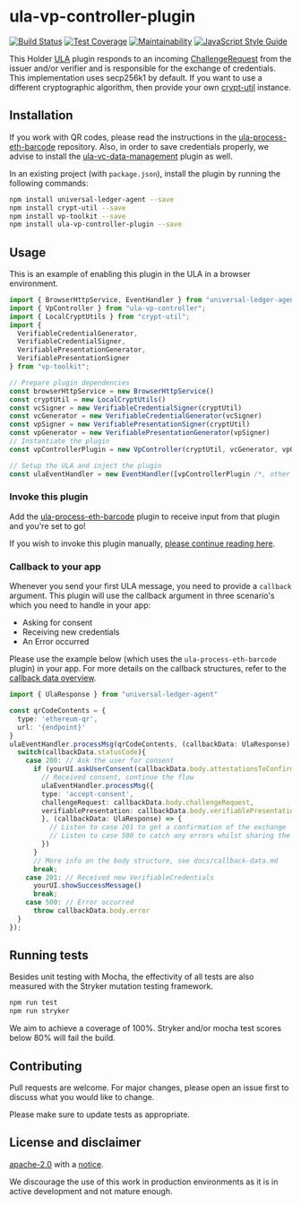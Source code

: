 # ula-vp-controller-plugin

[![Build Status](https://travis-ci.org/rabobank-blockchain/ula-vp-controller.svg?branch=master)](https://travis-ci.org/rabobank-blockchain/ula-vp-controller)
[![Test Coverage](https://api.codeclimate.com/v1/badges/c3583b99edad5c48168e/test_coverage)](https://codeclimate.com/github/rabobank-blockchain/ula-vp-controller/test_coverage)
[![Maintainability](https://api.codeclimate.com/v1/badges/c3583b99edad5c48168e/maintainability)](https://codeclimate.com/github/rabobank-blockchain/ula-vp-controller/maintainability)
[![JavaScript Style Guide](https://img.shields.io/badge/code_style-standard-brightgreen.svg)](https://standardjs.com)

This Holder [ULA](https://github.com/rabobank-blockchain/universal-ledger-agent) plugin responds to an incoming [ChallengeRequest](https://github.com/rabobank-blockchain/vp-toolkit-models/blob/master/src/model/challenge-request.ts) from the issuer and/or verifier and is responsible for the exchange of credentials.
This implementation uses secp256k1 by default. If you want to use a different cryptographic algorithm, then provide your own [crypt-util](https://github.com/rabobank-blockchain/crypt-util) instance.

## Installation

If you work with QR codes, please read the instructions in the [ula-process-eth-barcode](https://github.com/rabobank-blockchain/ula-process-eth-barcode) repository.
Also, in order to save credentials properly, we advise to install the [ula-vc-data-management](https://github.com/rabobank-blockchain/ula-vc-data-management) plugin as well.

In an existing project (with `package.json`), install the plugin by running the following commands:

```bash
npm install universal-ledger-agent --save
npm install crypt-util --save
npm install vp-toolkit --save
npm install ula-vp-controller-plugin --save
```

## Usage

This is an example of enabling this plugin in the ULA in a browser environment.

```typescript
import { BrowserHttpService, EventHandler } from "universal-ledger-agent";
import { VpController } from "ula-vp-controller";
import { LocalCryptUtils } from "crypt-util";
import {
  VerifiableCredentialGenerator,
  VerifiableCredentialSigner,
  VerifiablePresentationGenerator,
  VerifiablePresentationSigner
} from "vp-toolkit";

// Prepare plugin dependencies
const browserHttpService = new BrowserHttpService()
const cryptUtil = new LocalCryptUtils()
const vcSigner = new VerifiableCredentialSigner(cryptUtil)
const vcGenerator = new VerifiableCredentialGenerator(vcSigner)
const vpSigner = new VerifiablePresentationSigner(cryptUtil)
const vpGenerator = new VerifiablePresentationGenerator(vpSigner)
// Instantiate the plugin
const vpControllerPlugin = new VpController(cryptUtil, vcGenerator, vpGenerator, browserHttpService)

// Setup the ULA and inject the plugin
const ulaEventHandler = new EventHandler([vpControllerPlugin /*, other ULA plugins here */])
```

### Invoke this plugin

Add the [ula-process-eth-barcode](https://github.com/rabobank-blockchain/ula-process-eth-barcode) plugin to receive input from that plugin and you're set to go!

If you wish to invoke this plugin manually, [please continue reading here](docs/manual-invoke.md).

### Callback to your app

Whenever you send your first ULA message, you need to provide a `callback` argument.
This plugin will use the callback argument in three scenario's which you need to handle in your app:

- Asking for consent
- Receiving new credentials
- An Error occurred

Please use the example below (which uses the `ula-process-eth-barcode` plugin) in your app.
For more details on the callback structures, refer to the [callback data overview](docs/callback-data.md).
```typescript
import { UlaResponse } from "universal-ledger-agent"

const qrCodeContents = {
  type: 'ethereum-qr',
  url: '{endpoint}'
}
ulaEventHandler.processMsg(qrCodeContents, (callbackData: UlaResponse) => {
  switch(callbackData.statusCode){
    case 200: // Ask the user for consent
      if (yourUI.askUserConsent(callbackData.body.attestationsToConfirm, callbackData.body.missingAttestations)) {
        // Received consent, continue the flow
        ulaEventHandler.processMsg({
        type: 'accept-consent',
        challengeRequest: callbackData.body.challengeRequest,
        verifiablePresentation: callbackData.body.verifiablePresentation
        }, (callbackData: UlaResponse) => {
          // Listen to case 201 to get a confirmation of the exchange
          // Listen to case 500 to catch any errors whilst sharing the credential(s)
        })
      }
      // More info on the body structure, see docs/callback-data.md
      break;
    case 201: // Received new VerifiableCredentials
      yourUI.showSuccessMessage()
      break;
    case 500: // Error occurred
      throw callbackData.body.error
  }
});
```

## Running tests

Besides unit testing with Mocha, the effectivity of all tests are also measured with the Stryker mutation testing framework.

```bash
npm run test
npm run stryker
```

We aim to achieve a coverage of 100%. Stryker and/or mocha test scores below 80% will fail the build.

## Contributing

Pull requests are welcome. For major changes, please open an issue first to discuss what you would like to change.

Please make sure to update tests as appropriate.

## License and disclaimer

[apache-2.0](https://choosealicense.com/licenses/apache-2.0/) with a [notice](NOTICE).

We discourage the use of this work in production environments as it is in active development and not mature enough.
